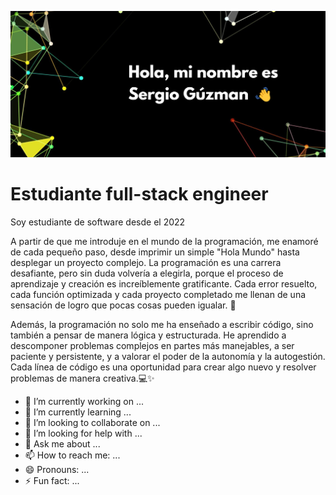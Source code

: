 ![](./saludo_img.png)
# Estudiante full-stack engineer

Soy estudiante de software desde el 2022

A partir de que me introduje en el mundo de la programación, me enamoré de cada pequeño paso, desde imprimir un simple "Hola Mundo" hasta desplegar un proyecto complejo. La programación es una carrera desafiante, pero sin duda volvería a elegirla, porque el proceso de aprendizaje y creación es increíblemente gratificante. Cada error resuelto, cada función optimizada y cada proyecto completado me llenan de una sensación de logro que pocas cosas pueden igualar. 🚀

Además, la programación no solo me ha enseñado a escribir código, sino también a pensar de manera lógica y estructurada. He aprendido a descomponer problemas complejos en partes más manejables, a ser paciente y persistente, y a valorar el poder de la autonomía y la autogestión. Cada línea de código es una oportunidad para crear algo nuevo y resolver problemas de manera creativa.💻✨


- 🔭 I’m currently working on ...
- 🌱 I’m currently learning ...
- 👯 I’m looking to collaborate on ...
- 🤔 I’m looking for help with ...
- 💬 Ask me about ...
- 📫 How to reach me: ...
- 😄 Pronouns: ...
- ⚡ Fun fact: ...
